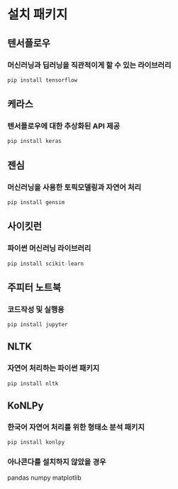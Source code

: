 # 설치 패키지

## 텐서플로우
### 머신러닝과 딥러닝을 직관적이게 할 수 있는 라이브러리

```python
pip install tensorflow
```

## 케라스
### 텐서플로우에 대한 추상화된 API 제공

```python
pip install keras
```

## 젠심
### 머신러닝을 사용한 토픽모델링과 자연어 처리

```python
pip install gensim
```

## 사이킷런
### 파이썬 머신러닝 라이브러리

```python
pip install scikit-learn
```

## 주피터 노트북
### 코드작성 및 실행용

```python
pip install jupyter
```

## NLTK
### 자연어 처리하는 파이썬 패키지

```python
pip install nltk
```

## KoNLPy
### 한국어 자연어 처리를 위한 형태소 분석 패키지

```python
pip install konlpy
```


### 아나콘다를 설치하지 않았을 경우
pandas
numpy
matplotlib